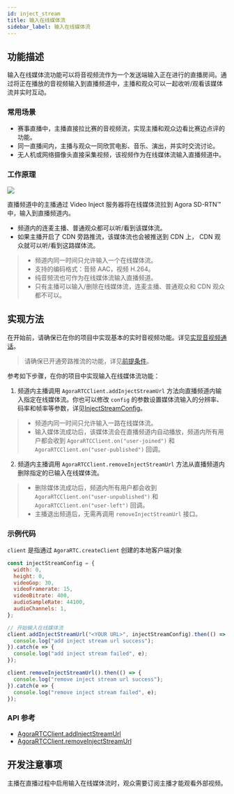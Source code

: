 ```yaml
---
id: inject_stream
title: 输入在线媒体流
sidebar_label: 输入在线媒体流
---
```


## 功能描述
输入在线媒体流功能可以将音视频流作为一个发送端输入正在进行的直播房间。通过将正在播放的音视频输入到直播频道中，主播和观众可以一起收听/观看该媒体流并实时互动。

### 常用场景

- 赛事直播中，主播直接拉比赛的音视频流，实现主播和观众边看比赛边点评的功能。
- 同一直播间内，主播与观众一同欣赏电影、音乐、演出，并实时交流讨论。
- 无人机或网络摄像头直接采集视频，该视频作为在线媒体流输入直播频道中。

### 工作原理

![](https://web-cdn.agora.io/docs-files/1576059223619)

直播频道中的主播通过 Video Inject 服务器将在线媒体流拉到 Agora SD-RTN™ 中，输入到直播频道内。

- 频道内的连麦主播、普通观众都可以听/看到该媒体流。
- 如果主播开启了 CDN 旁路推流，该媒体流也会被推送到 CDN 上， CDN 观众就可以听/看到这路媒体流。

> - 频道内同一时间只允许输入一个在线媒体流。
> - 支持的编码格式：音频 AAC，视频 H.264。
> - 纯音频流也可作为在线媒体流输入直播频道。
> - 只有主播可以输入/删除在线媒体流，连麦主播、普通观众和 CDN 观众都不可以。

## 实现方法

在开始前，请确保已在你的项目中实现基本的实时音视频功能。详见[实现音视频通话](basic_call.md)。

> 请确保已开通旁路推流的功能，详见[前提条件](cdn_streaming.md#前提条件)。

参考如下步骤，在你的项目中实现输入在线媒体流功能：

1. 频道内主播调用 `AgoraRTCClient.addInjectStreamUrl` 方法向直播频道内输入指定在线媒体流。你也可以修改 `config` 的参数设置媒体流输入的分辨率、码率和帧率等参数，详见[InjectStreamConfig](/api/cn/interfaces/injectstreamconfig.html)。

> - 频道内同一时间只允许输入一路在线媒体流。
> - 输入媒体流成功后，该媒体流会在直播频道内自动播放，频道内所有用户都会收到 `AgoraRTCClient.on("user-joined")` 和 `AgoraRTCClient.on("user-published")` 回调。

2. 频道内主播调用 `AgoraRTCClient.removeInjectStreamUrl` 方法从直播频道内删除指定的已输入在线媒体流。

> - 删除媒体流成功后，频道内所有用户都会收到  `AgoraRTCClient.on("user-unpublished")` 和 `AgoraRTCClient.on("user-left")` 回调。
> - 主播退出频道后，无需再调用 `removeInjectStreamUrl` 接口。

### 示例代码
`client` 是指通过 `AgoraRTC.createClient` 创建的本地客户端对象

```js
const injectStreamConfig = {
  width: 0,
  height: 0,
  videoGop: 30,
  videoFramerate: 15,
  videoBitrate: 400,
  audioSampleRate: 44100,
  audioChannels: 1,
};

// 开始输入在线媒体流
client.addInjectStreamUrl("<YOUR URL>", injectStreamConfig).then(() => {
  console.log("add inject stream url success");
}).catch(e => {
  console.log("add inject stream failed", e);
});

client.removeInjectStreamUrl().then(() => {
  console.log("remove inject stream url success");
}).catch(e => {
  console.log("remove inject stream failed", e);
});
```

### API 参考
- [AgoraRTCClient.addInjectStreamUrl](/api/cn/interfaces/iagorartcclient.html#addinjectstreamurl)
- [AgoraRTCClient.removeInjectStreamUrl](/api/cn/interfaces/iagorartcclient.html#removeinjectstreamurl)

## 开发注意事项
主播在直播过程中启用输入在线媒体流时，观众需要订阅主播才能观看外部视频。

